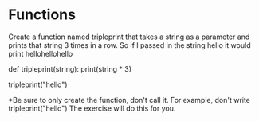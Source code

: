 # Functions

Create a function named tripleprint  that takes a string as a parameter and prints that string 3 times in a row. So if I passed in the string hello  it would print hellohellohello

def tripleprint(string):
    print(string * 3)

tripleprint("hello")

*Be sure to only create the function, don't call it. For example, don't write tripleprint("hello")  The exercise will do this for you.

